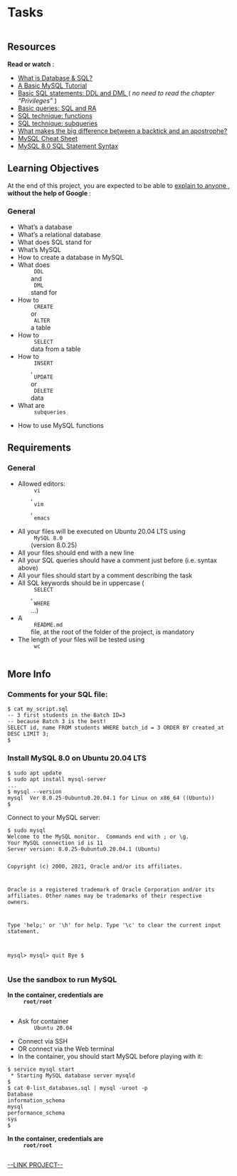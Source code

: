 # Tasks

<html>
<div class="panel panel-default" id="project-description">
 <div class="panel-body">
  <p>
   <img alt="" loading="lazy" src="https://s3.amazonaws.com/intranet-projects-files/holbertonschool-higher-level_programming+/272/rtcwz.jpg" style=""/>
  </p>
  <h2>
   Resources
  </h2>
  <p>
   <strong>
    Read or watch
   </strong>
   :
  </p>
  <ul>
   <li>
    <a href="https://www.youtube.com/watch?v=FR4QIeZaPeM" target="_blank" title="What is Database &amp; SQL?">
     What is Database &amp; SQL?
    </a>
   </li>
   <li>
    <a href="https://www.digitalocean.com/community/tutorials/how-to-install-mysql-on-ubuntu-20-04" target="_blank" title="A Basic MySQL Tutorial">
     A Basic MySQL Tutorial
    </a>
   </li>
   <li>
    <a href="https://web.csulb.edu/colleges/coe/cecs/dbdesign/dbdesign.php?page=sql/ddldml.php" target="_blank" title="Basic SQL statements: DDL and DML">
     Basic SQL statements: DDL and DML
    </a>
    (
    <em>
     no need to read the chapter “Privileges”
    </em>
    )
   </li>
   <li>
    <a href="https://web.csulb.edu/colleges/coe/cecs/dbdesign/dbdesign.php?page=sql/queries.php" target="_blank" title="Basic queries: SQL and RA">
     Basic queries: SQL and RA
    </a>
   </li>
   <li>
    <a href="https://web.csulb.edu/colleges/coe/cecs/dbdesign/dbdesign.php?page=sql/functions.php" target="_blank" title="SQL technique: functions">
     SQL technique: functions
    </a>
   </li>
   <li>
    <a href="https://web.csulb.edu/colleges/coe/cecs/dbdesign/dbdesign.php?page=sql/subqueries.php" target="_blank" title="SQL technique: subqueries">
     SQL technique: subqueries
    </a>
   </li>
   <li>
    <a href="https://stackoverflow.com/questions/29402361/what-makes-the-big-difference-between-a-backtick-and-an-apostrophe/29402458" target="_blank" title="What makes the big difference between a backtick and an apostrophe?">
     What makes the big difference between a backtick and an apostrophe?
    </a>
   </li>
   <li>
    <a href="https://intellipaat.com/mediaFiles/2019/02/SQL-Commands-Cheat-Sheet.pdf" target="_blank" title="MySQL Cheat Sheet">
     MySQL Cheat Sheet
    </a>
   </li>
   <li>
    <a href="https://dev.mysql.com/doc/refman/8.0/en/sql-statements.html" target="_blank" title="MySQL 8.0 SQL Statement Syntax">
     MySQL 8.0 SQL Statement Syntax
    </a>
   </li>
  </ul>
  <h2>
   Learning Objectives
  </h2>
  <p>
   At the end of this project, you are expected to be able to
   <a href="https://fs.blog/feynman-learning-technique/" target="_blank" title="explain to anyone">
    explain to anyone
   </a>
   ,
   <strong>
    without the help of Google
   </strong>
   :
  </p>
  <h3>
   General
  </h3>
  <ul>
   <li>
    What’s a database
   </li>
   <li>
    What’s a relational database
   </li>
   <li>
    What does SQL stand for
   </li>
   <li>
    What’s MySQL
   </li>
   <li>
    How to create a database in MySQL
   </li>
   <li>
    What does
    <code>
     DDL
    </code>
    and
    <code>
     DML
    </code>
    stand for
   </li>
   <li>
    How to
    <code>
     CREATE
    </code>
    or
    <code>
     ALTER
    </code>
    a table
   </li>
   <li>
    How to
    <code>
     SELECT
    </code>
    data from a table
   </li>
   <li>
    How to
    <code>
     INSERT
    </code>
    ,
    <code>
     UPDATE
    </code>
    or
    <code>
     DELETE
    </code>
    data
   </li>
   <li>
    What are
    <code>
     subqueries
    </code>
   </li>
   <li>
    How to use MySQL functions
   </li>
  </ul>
  <h2>
   Requirements
  </h2>
  <h3>
   General
  </h3>
  <ul>
   <li>
    Allowed editors:
    <code>
     vi
    </code>
    ,
    <code>
     vim
    </code>
    ,
    <code>
     emacs
    </code>
   </li>
   <li>
    All your files will be executed on Ubuntu 20.04 LTS using
    <code>
     MySQL 8.0
    </code>
    (version 8.0.25)
   </li>
   <li>
    All your files should end with a new line
   </li>
   <li>
    All your SQL queries should have a comment just before (i.e. syntax above)
   </li>
   <li>
    All your files should start by a comment describing the task
   </li>
   <li>
    All SQL keywords should be in uppercase (
    <code>
     SELECT
    </code>
    ,
    <code>
     WHERE
    </code>
    …)
   </li>
   <li>
    A
    <code>
     README.md
    </code>
    file, at the root of the folder of the project, is mandatory
   </li>
   <li>
    The length of your files will be tested using
    <code>
     wc
    </code>
   </li>
  </ul>
  <h2>
   More Info
  </h2>
  <h3>
   Comments for your SQL file:
  </h3>
  <pre><code>$ cat my_script.sql
-- 3 first students in the Batch ID=3
-- because Batch 3 is the best!
SELECT id, name FROM students WHERE batch_id = 3 ORDER BY created_at DESC LIMIT 3;
$
</code></pre>
  <h3>
   Install MySQL 8.0 on Ubuntu 20.04 LTS
  </h3>
  <pre><code>$ sudo apt update
$ sudo apt install mysql-server
...
$ mysql --version
mysql  Ver 8.0.25-0ubuntu0.20.04.1 for Linux on x86_64 ((Ubuntu))
$
</code></pre>
  <p>
   Connect to your MySQL server:
  </p>
  <pre><code>$ sudo mysql
Welcome to the MySQL monitor.  Commands end with ; or \g.
Your MySQL connection id is 11
Server version: 8.0.25-0ubuntu0.20.04.1 (Ubuntu)

Copyright (c) 2000, 2021, Oracle and/or its affiliates.

Oracle is a registered trademark of Oracle Corporation and/or its
affiliates. Other names may be trademarks of their respective
owners.

Type 'help;' or '\h' for help. Type '\c' to clear the current input statement.

mysql&gt;
mysql&gt; quit
Bye
$
</code></pre>
  <h3>
   Use the sandbox to run MySQL
  </h3>
  <p>
   <strong>
    In the container, credentials are
    <code>
     root/root
    </code>
   </strong>
  </p>
  <ul>
   <li>
    Ask for container
    <code>
     Ubuntu 20.04
    </code>
   </li>
   <li>
    Connect via SSH
   </li>
   <li>
    OR connect via the Web terminal
   </li>
   <li>
    In the container, you should start MySQL before playing with it:
   </li>
  </ul>
  <pre><code>$ service mysql start                                                   
 * Starting MySQL database server mysqld 
$
$ cat 0-list_databases.sql | mysql -uroot -p                               
Database                                                                                   
information_schema                                                                         
mysql                                                                                      
performance_schema                                                                         
sys                      
$
</code></pre>
  <p>
   <strong>
    In the container, credentials are
    <code>
     root/root
    </code>
   </strong>
  </p>
 </div>
</div>

[--LINK PROJECT--](https://intranet.hbtn.io/projects/2128)
</html>